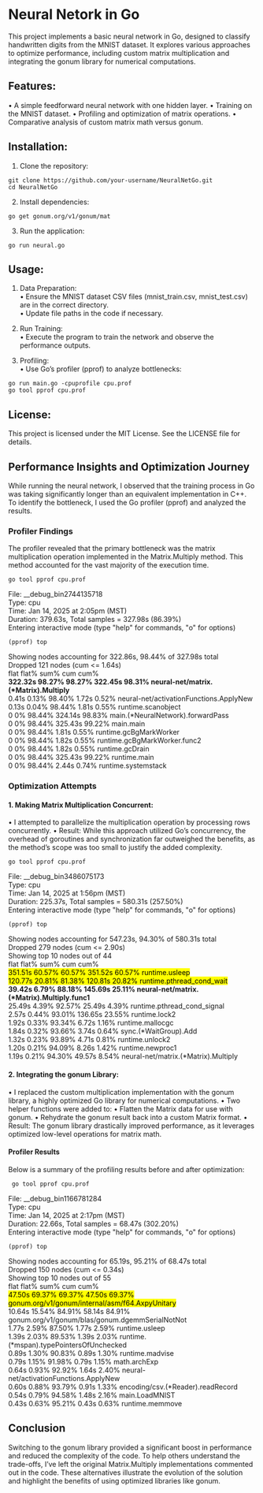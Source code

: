 # Neural Netork in Go

This project implements a basic neural network in Go, designed to classify handwritten digits from the MNIST dataset. It explores various approaches to optimize performance, including custom matrix multiplication and integrating the gonum library for numerical computations.

## Features:

• A simple feedforward neural network with one hidden layer.
• Training on the MNIST dataset.
• Profiling and optimization of matrix operations.
• Comparative analysis of custom matrix math versus gonum.

## Installation:

1. Clone the repository:

```
git clone https://github.com/your-username/NeuralNetGo.git
cd NeuralNetGo
```

2. Install dependencies:

```
go get gonum.org/v1/gonum/mat
```

3. Run the application:

```
go run neural.go
```

## Usage:

1. Data Preparation:  
   • Ensure the MNIST dataset CSV files (mnist_train.csv, mnist_test.csv) are in the correct directory.  
   • Update file paths in the code if necessary.

2. Run Training:  
   • Execute the program to train the network and observe the performance outputs.

3. Profiling:  
   • Use Go’s profiler (pprof) to analyze bottlenecks:

```
go run main.go -cpuprofile cpu.prof
go tool pprof cpu.prof
```

## License:

This project is licensed under the MIT License. See the LICENSE file for details.

## Performance Insights and Optimization Journey

While running the neural network, I observed that the training process in Go was taking significantly longer than an equivalent implementation in C++. To identify the bottleneck, I used the Go profiler (pprof) and analyzed the results.

### Profiler Findings

The profiler revealed that the primary bottleneck was the matrix multiplication operation implemented in the Matrix.Multiply method. This method accounted for the vast majority of the execution time.

```
go tool pprof cpu.prof
```

File: \_\_debug_bin2744135718  
Type: cpu  
Time: Jan 14, 2025 at 2:05pm (MST)  
Duration: 379.63s, Total samples = 327.98s (86.39%)  
Entering interactive mode (type "help" for commands, "o" for options)

```
(pprof) top
```

Showing nodes accounting for 322.86s, 98.44% of 327.98s total  
Dropped 121 nodes (cum <= 1.64s)  
flat flat% sum% cum cum%  
**322.32s 98.27% 98.27% 322.45s 98.31% neural-net/matrix.(\*Matrix).Multiply**  
0.41s 0.13% 98.40% 1.72s 0.52% neural-net/activationFunctions.ApplyNew  
0.13s 0.04% 98.44% 1.81s 0.55% runtime.scanobject  
0 0% 98.44% 324.14s 98.83% main.(\*NeuralNetwork).forwardPass  
0 0% 98.44% 325.43s 99.22% main.main  
0 0% 98.44% 1.81s 0.55% runtime.gcBgMarkWorker  
0 0% 98.44% 1.82s 0.55% runtime.gcBgMarkWorker.func2  
0 0% 98.44% 1.82s 0.55% runtime.gcDrain  
0 0% 98.44% 325.43s 99.22% runtime.main  
0 0% 98.44% 2.44s 0.74% runtime.systemstack

### Optimization Attempts

#### 1. Making Matrix Multiplication Concurrent:

• I attempted to parallelize the multiplication operation by processing rows concurrently.
• Result: While this approach utilized Go’s concurrency, the overhead of goroutines and synchronization far outweighed the benefits, as the method’s scope was too small to justify the added complexity.

```
go tool pprof cpu.prof
```

File: \_\_debug_bin3486075173  
Type: cpu  
Time: Jan 14, 2025 at 1:56pm (MST)  
Duration: 225.37s, Total samples = 580.31s (257.50%)  
Entering interactive mode (type "help" for commands, "o" for options)

```
(pprof) top
```

Showing nodes accounting for 547.23s, 94.30% of 580.31s total  
Dropped 279 nodes (cum <= 2.90s)  
Showing top 10 nodes out of 44  
flat flat% sum% cum cum%  
<mark>351.51s 60.57% 60.57% 351.52s 60.57% runtime.usleep</mark>  
<mark>120.77s 20.81% 81.38% 120.81s 20.82% runtime.pthread_cond_wait</mark>  
**39.42s 6.79% 88.18% 145.69s 25.11% neural-net/matrix.(\*Matrix).Multiply.func1**  
25.49s 4.39% 92.57% 25.49s 4.39% runtime.pthread_cond_signal  
2.57s 0.44% 93.01% 136.65s 23.55% runtime.lock2  
1.92s 0.33% 93.34% 6.72s 1.16% runtime.mallocgc  
1.84s 0.32% 93.66% 3.74s 0.64% sync.(\*WaitGroup).Add  
1.32s 0.23% 93.89% 4.71s 0.81% runtime.unlock2  
1.20s 0.21% 94.09% 8.26s 1.42% runtime.newproc1  
1.19s 0.21% 94.30% 49.57s 8.54% neural-net/matrix.(\*Matrix).Multiply

#### 2. Integrating the gonum Library:

• I replaced the custom multiplication implementation with the gonum library, a highly optimized Go library for numerical computations.
• Two helper functions were added to:
• Flatten the Matrix data for use with gonum.
• Rehydrate the gonum result back into a custom Matrix format.
• Result: The gonum library drastically improved performance, as it leverages optimized low-level operations for matrix math.

#### Profiler Results

Below is a summary of the profiling results before and after optimization:

```
 go tool pprof cpu.prof
```

File: \_\_debug_bin1166781284  
Type: cpu  
Time: Jan 14, 2025 at 2:17pm (MST)  
Duration: 22.66s, Total samples = 68.47s (302.20%)  
Entering interactive mode (type "help" for commands, "o" for options)

```
(pprof) top
```

Showing nodes accounting for 65.19s, 95.21% of 68.47s total  
Dropped 150 nodes (cum <= 0.34s)  
Showing top 10 nodes out of 55  
flat flat% sum% cum cum%  
<mark>47.50s 69.37% 69.37% 47.50s 69.37% gonum.org/v1/gonum/internal/asm/f64.AxpyUnitary</mark>  
10.64s 15.54% 84.91% 58.14s 84.91% gonum.org/v1/gonum/blas/gonum.dgemmSerialNotNot  
1.77s 2.59% 87.50% 1.77s 2.59% runtime.usleep  
1.39s 2.03% 89.53% 1.39s 2.03% runtime.(*mspan).typePointersOfUnchecked  
0.89s 1.30% 90.83% 0.89s 1.30% runtime.madvise  
0.79s 1.15% 91.98% 0.79s 1.15% math.archExp  
0.64s 0.93% 92.92% 1.64s 2.40% neural-net/activationFunctions.ApplyNew  
0.60s 0.88% 93.79% 0.91s 1.33% encoding/csv.(*Reader).readRecord  
0.54s 0.79% 94.58% 1.48s 2.16% main.LoadMNIST  
0.43s 0.63% 95.21% 0.43s 0.63% runtime.memmove

## Conclusion

Switching to the gonum library provided a significant boost in performance and reduced the complexity of the code. To help others understand the trade-offs, I’ve left the original Matrix.Multiply implementations commented out in the code. These alternatives illustrate the evolution of the solution and highlight the benefits of using optimized libraries like gonum.
